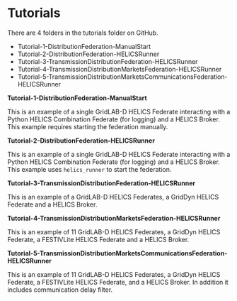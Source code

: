 # Tutorials

There are 4 folders in the tutorials folder on GitHub.

- Tutorial-1-DistributionFederation-ManualStart
- Tutorial-2-DistributionFederation-HELICSRunner
- Tutorial-3-TransmissionDistributionFederation-HELICSRunner
- Tutorial-4-TransmissionDistributionMarketsFederation-HELICSRunner
- Tutorial-5-TransmissionDistributionMarketsCommunicationsFederation-HELICSRunner


**Tutorial-1-DistributionFederation-ManualStart**

This is an example of a single GridLAB-D HELICS Federate interacting with a Python HELICS Combination Federate (for logging) and a HELICS Broker.
This example requires starting the federation manually.

**Tutorial-2-DistributionFederation-HELICSRunner**

This is an example of a single GridLAB-D HELICS Federate interacting with a Python HELICS Combination Federate (for logging) and a HELICS Broker.
This example uses `helics_runner` to start the federation.

**Tutorial-3-TransmissionDistributionFederation-HELICSRunner**

This is an example of a GridLAB-D HELICS Federates, a GridDyn HELICS Federate and a HELICS Broker.

**Tutorial-4-TransmissionDistributionMarketsFederation-HELICSRunner**

This is an example of 11 GridLAB-D HELICS Federates, a GridDyn HELICS Federate, a FESTIVLite HELICS Federate and a HELICS Broker.

**Tutorial-5-TransmissionDistributionMarketsCommunicationsFederation-HELICSRunner**

This is an example of 11 GridLAB-D HELICS Federates, a GridDyn HELICS Federate, a FESTIVLite HELICS Federate, and a HELICS Broker.
In addition it includes communication delay filter.


